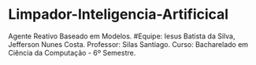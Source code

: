 # Limpador-Inteligencia-Artificical
Agente Reativo Baseado em Modelos.
#Equipe: Iesus Batista da Silva, Jefferson Nunes Costa.
Professor: Silas Santiago.
Curso: Bacharelado em Ciência da Computação - 6º Semestre.

